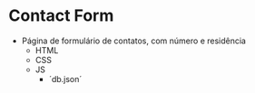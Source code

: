 # Contact Form
- Página de formulário de contatos, com número e residência
  - HTML
  - CSS
  - JS
      - ´db.json´
